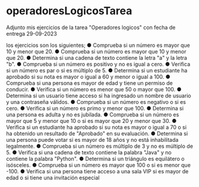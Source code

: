 # operadoresLogicosTarea

Adjunto mis ejercicios de la tarea "Operadores logicos"
con fecha de entrega 29-09-2023

los ejercicios son los siguientes;
● Comprueba si un número es mayor que 10 y menor que 20.
● Comprueba si un número es mayor que 10 y menor que 20.
● Determina si una cadena de texto contiene la letra "a" y la letra "b".
● Comprueba si un número es positivo y no es igual a cero.
● Verifica si un número es par o si es múltiplo de 5.
● Determina si un estudiante ha aprobado si su nota es mayor o igual a 60 y menor o
igual a 100.
● Comprueba si una persona es mayor de edad y tiene un permiso de conducir.
● Verifica si un número es menor que 50 o mayor que 100.
● Determina si un usuario tiene acceso si ha ingresado un nombre de usuario y una
contraseña válidos.
● Comprueba si un número es negativo o si es cero.
● Verifica si un número es primo y menor que 100.
● Determina si una persona es adulta y no es jubilada.
● Comprueba si un número es mayor que 5 y menor que 10 o si es mayor que 20 y
menor que 30.
● Verifica si un estudiante ha aprobado si su nota es mayor o igual a 70 o si ha
obtenido un resultado de "Aprobado" en su evaluación.
● Determina si una persona puede votar si es mayor de 18 años y no está inhabilitada
legalmente.
● Comprueba si un número es múltiplo de 3 y no es múltiplo de 5.
● Verifica si una cadena de texto contiene la palabra "Java" y no contiene la palabra
"Python".
● Determina si un triángulo es equilátero o isósceles.
● Comprueba si un número es mayor que 100 o si es menor que -100.
● Verifica si una persona tiene acceso a una sala VIP si es mayor de edad o si tiene
una invitación especial
